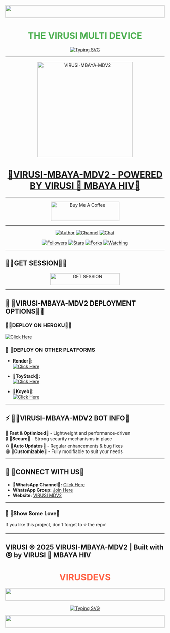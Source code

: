 <!-- Glowing Header -->
<p align="center">
  <img src="https://i.imgur.com/dBaSKWF.gif" height="40" width="100%">
</p>
<h1 align="center" style="color: #4CAF50;">THE VIRUSI MULTI DEVICE</h1>
<p align="center">
  <a href="https://git.io/typing-svg">
    <img src="https://readme-typing-svg.demolab.com?font=Black+Ops+One&size=50&pause=1000&color=FF6347&center=true&width=910&height=100&lines=HEY+THIS+IS+VIRUSI+MBAYA-MD;MULTI+DEVICE+WHATSAPP+BOT;CREATED+BY+VIRUSI+MBAYA;SPECIAL+THANKS+TO;STAINER+FOR+CODE+ENCRYPTION;PHYNIC+FOR+LOVE+SUPPORT;AND+YOU+FOR+WHAT+YOU+DID" alt="Typing SVG" />
  </a>
</p>

---
<p align="center">  
  <a href="https://files.catbox.moe/v3gnev.jpg">
    <img alt="VIRUSI-MBAYA-MDV2" height="300" src="https://files.catbox.moe/v3gnev.jpg">
    <h1 align="center"> 🦠VIRUSI-MBAYA-MDV2 - POWERED BY VIRUSI 🦠 MBAYA HIV🦠</h1>
  </a>
</p>  

---

<p align="center">
  <a href="https://buymeacoffee.com/virusimbaya" target="_blank">
    <img src="https://cdn.buymeacoffee.com/buttons/v2/default-yellow.png" alt="Buy Me A Coffee" style="height: 60px !important;width: 217px !important;">
  </a>
</p>

---

<p align="center">
  <a href="https://github.com/virusdevs"><img title="Author" src="https://img.shields.io/badge/virusdevs-black?style=for-the-badge&logo=Github"></a> 
  <a href="https://whatsapp.com/channel/0029VafL5zUKbYMKza6vAv1V"><img title="Channel" src="https://img.shields.io/badge/WHATSAPP CHANNEL-black?style=for-the-badge&logo=whatsapp"></a> 
  <a href="https://wa.me/254781617181"><img title="Chat" src="https://img.shields.io/badge/CHAT US-black?style=for-the-badge&logo=whatsapp"></a>
</p>

<p align="center">
  <a href="https://github.com/virusdevs?tab=followers"><img title="Followers" src="https://img.shields.io/github/followers/virusdevs?label=Followers&style=social"></a>
  <a href="https://github.com/virusian/VIRUSI-MBAYA-MDV2/stargazers/"><img title="Stars" src="https://img.shields.io/github/stars/virusian/VIRUSI-MBAYA-MDV2?&style=social"></a>
  <a href="https://github.com/virusian/VIRUSI-MBAYA-MDV2/network/members"><img title="Forks" src="https://img.shields.io/github/forks/virusian/VIRUSI-MBAYA-MDV2?style=social"></a>
  <a href="https://github.com/virusian/VIRUSI-MBAYA-MDV2/watchers"><img title="Watching" src="https://img.shields.io/github/watchers/virusian/VIRUSI-MBAYA-MDV2?label=Watching&style=social"></a>
</p>

---

## 🦠🔹GET SESSION🔹🦠

<p align="center">
  <a href="https://phynic-session-id-1287.onrender.com">
    <img title="GET SESSION" src="https://img.shields.io/badge/GET SESSION-blue?style=for-the-badge&logo=bwm" width="220" height="38.45"/>
  </a>
</p>

---

## 🦠 🔹VIRUSI-MBAYA-MDV2 DEPLOYMENT OPTIONS🔹🦠

### 🔹🦠DEPLOY ON HEROKU🔹🦠

  [![Click Here](https://img.shields.io/badge/➤Click-Here-brown.svg)](https://dashboard.heroku.com/new?template=https://github.com/virusian/VIRUSI-MBAYA-MDV2)
  
### 🔹 🦠DEPLOY ON OTHER PLATFORMS
- **Render🦠:**  
  [![Click Here](https://img.shields.io/badge/➤Click-Here-red.svg)](https://render.com)

- **🦠ToyStack🦠:**  
  [![Click Here](https://img.shields.io/badge/➤Click-Here-yellow.svg)](https://toystack.ai)

- **🦠Koyeb🦠:**  
  [![Click Here](https://img.shields.io/badge/➤Click-Here-green.svg)](https://koyeb.com)

---

## ⚡ 🦠🔹VIRUSI-MBAYA-MDV2 BOT INFO🔹  
💯 **Fast & Optimized🦠** - Lightweight and performance-driven  
🔒 **🦠Secure🦠** - Strong security mechanisms in place  
♻️ **🦠Auto Updates🦠** - Regular enhancements & bug fixes  
😁 **🦠Customizable🦠** - Fully modifiable to suit your needs  

---

## 💬 🦠CONNECT WITH US🦠 
- **🦠WhatsApp Channel🦠:** [Click Here](https://whatsapp.com/channel/0029VawCel7GOj9ktLjkxQ3g)  
- **WhatsApp Group:** [Join Here](https://whatsapp.com/channel/0029VafL5zUKbYMKza6vAv1V)  
- **Website:** [VIRUSI MDV2](https://github.com/virusian/VIRUSI-MBAYA-MDV2)  

---

### 🌟 🦠Show Some Love🦠  
If you like this project, don't forget to ⭐ the repo!  

---
VIRUSI
**© 2025 VIRUSI-MBAYA-MDV2 | Built with 😠 by VIRUSI 🦠 MBAYA HIV**
---

<h1 align="center" style="color: #FF6347;">VIRUSDEVS</h1>
<!-- Glowing Header -->
<p align="center">
  <img src="https://i.imgur.com/dBaSKWF.gif" height="40" width="100%">
</p>
<p align="center">
  <a href="https://git.io/typing-svg">
    <img src="https://readme-typing-svg.demolab.com?font=Black+Ops+One&size=50&pause=1000&color=1BAFBAFF&center=true&width=910&height=100&lines=VIRUSI+MBAYA+HIV;UKORA+AKILI+NA+KIBURI+MINGI" alt="Typing SVG" />
  </a>
</p>
<!-- Glowing Header -->
<p align="center">
  <img src="https://i.imgur.com/dBaSKWF.gif" height="40" width="100%">
</p>
